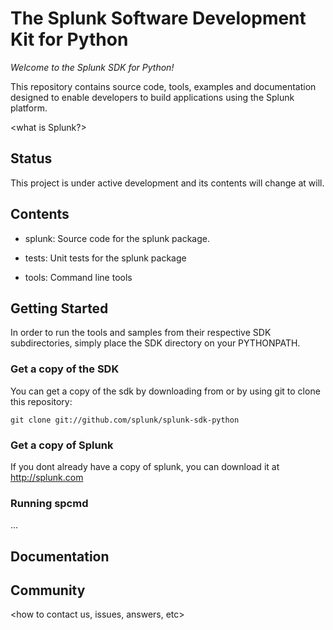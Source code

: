 # The Splunk Software Development Kit for Python

*Welcome to the Splunk SDK for Python!*

This repository contains source code, tools, examples and documentation
designed to enable developers to build applications using the Splunk platform.

<what is Splunk?>

## Status

This project is under active development and its contents will change at will.

## Contents

* splunk: Source code for the splunk package.

* tests: Unit tests for the splunk package

* tools: Command line tools

## Getting Started

In order to run the tools and samples from their respective SDK subdirectories, 
simply place the SDK directory on your PYTHONPATH.

### Get a copy of the SDK

You can get a copy of the sdk by downloading from <here> or by using git
to clone this repository:

`git clone git://github.com/splunk/splunk-sdk-python`

### Get a copy of Splunk

If you dont already have a copy of splunk, you can download it at http://splunk.com

### Running spcmd

...

## Documentation

<outline of SDK docs and additional resources>

## Community

<how to contact us, issues, answers, etc>

<how to contribute>

